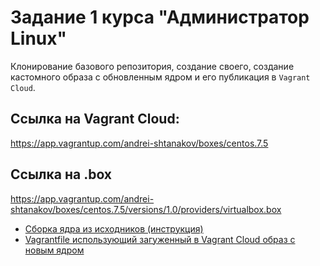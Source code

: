 # Задание 1 курса "Администратор Linux"

Клонирование базового репозитория, создание своего, создание кастомного образа с обновленным ядром и его публикация в `Vagrant Cloud`.

## Ссылка на Vagrant Cloud:

https://app.vagrantup.com/andrei-shtanakov/boxes/centos.7.5

## Ссылка на .box 

https://app.vagrantup.com/andrei-shtanakov/boxes/centos.7.5/versions/1.0/providers/virtualbox.box

* [Сборка ядра из исходников (инструкция)](manual/manual_from_sourses.md)
* [Vagrantfile использующий загуженный в Vagrant Cloud образ с новым ядром](packer/test/Vagrantfile)




